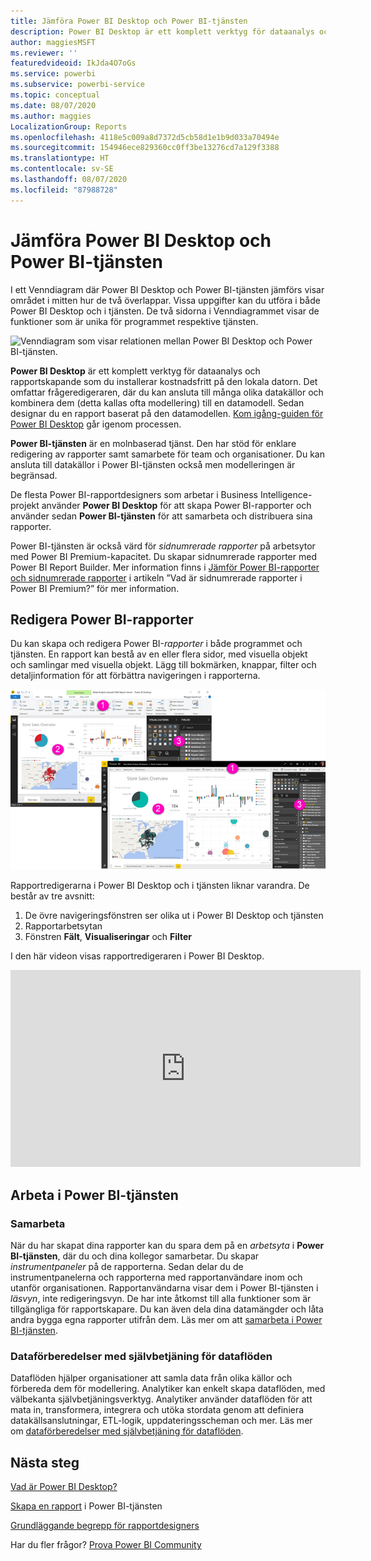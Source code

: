 ```yaml
---
title: Jämföra Power BI Desktop och Power BI-tjänsten
description: Power BI Desktop är ett komplett verktyg för dataanalys och rapportskapande. Power BI-tjänsten är en molnbaserad onlinetjänst för enklare rapportredigering och samarbete för team och företag.
author: maggiesMSFT
ms.reviewer: ''
featuredvideoid: IkJda4O7oGs
ms.service: powerbi
ms.subservice: powerbi-service
ms.topic: conceptual
ms.date: 08/07/2020
ms.author: maggies
LocalizationGroup: Reports
ms.openlocfilehash: 4118e5c009a8d7372d5cb58d1e1b9d033a70494e
ms.sourcegitcommit: 154946ece829360cc0ff3be13276cd7a129f3388
ms.translationtype: HT
ms.contentlocale: sv-SE
ms.lasthandoff: 08/07/2020
ms.locfileid: "87988728"
---
```

# <a name="comparing-power-bi-desktop-and-the-power-bi-service"></a>Jämföra Power BI Desktop och Power BI-tjänsten

I ett Venndiagram där Power BI Desktop och Power BI-tjänsten jämförs visar området i mitten hur de två överlappar. Vissa uppgifter kan du utföra i både Power BI Desktop och i tjänsten. De två sidorna i Venndiagrammet visar de funktioner som är unika för programmet respektive tjänsten.  

![Venndiagram som visar relationen mellan Power BI Desktop och Power BI-tjänsten.](media/service-service-vs-desktop/power-bi-venn-desktop-service.png)

**Power BI Desktop** är ett komplett verktyg för dataanalys och rapportskapande som du installerar kostnadsfritt på den lokala datorn. Det omfattar frågeredigeraren, där du kan ansluta till många olika datakällor och kombinera dem (detta kallas ofta modellering) till en datamodell. Sedan designar du en rapport baserat på den datamodellen. [Kom igång-guiden för Power BI Desktop](desktop-getting-started.md) går igenom processen.

**Power BI-tjänsten** är en molnbaserad tjänst. Den har stöd för enklare redigering av rapporter samt samarbete för team och organisationer. Du kan ansluta till datakällor i Power BI-tjänsten också men modelleringen är begränsad.

De flesta Power BI-rapportdesigners som arbetar i Business Intelligence-projekt använder **Power BI Desktop** för att skapa Power BI-rapporter och använder sedan **Power BI-tjänsten** för att samarbeta och distribuera sina rapporter.

Power BI-tjänsten är också värd för *sidnumrerade rapporter* på arbetsytor med Power BI Premium-kapacitet. Du skapar sidnumrerade rapporter med Power BI Report Builder. Mer information finns i [Jämför Power BI-rapporter och sidnumrerade rapporter](../paginated-reports/paginated-reports-report-builder-power-bi.md#compare-power-bi-reports-and-paginated-reports) i artikeln ”Vad är sidnumrerade rapporter i Power BI Premium?” för mer information.

## <a name="editing-power-bi-reports"></a>Redigera Power BI-rapporter

Du kan skapa och redigera Power BI-*rapporter* i både programmet och tjänsten. En rapport kan bestå av en eller flera sidor, med visuella objekt och samlingar med visuella objekt. Lägg till bokmärken, knappar, filter och detaljinformation för att förbättra navigeringen i rapporterna.

![Skärmbilder av Power BI Desktop och Power BI-tjänsten med numrerade avsnitt.](media/service-service-vs-desktop/power-bi-editing-desktop-service.png)

Rapportredigerarna i Power BI Desktop och i tjänsten liknar varandra. De består av tre avsnitt:  

1. De övre navigeringsfönstren ser olika ut i Power BI Desktop och tjänsten    
2. Rapportarbetsytan     
3. Fönstren **Fält**, **Visualiseringar** och **Filter**

I den här videon visas rapportredigeraren i Power BI Desktop. 

<iframe width="560" height="315" src="https://www.youtube.com/embed/IkJda4O7oGs" frameborder="0" allowfullscreen></iframe>

## <a name="working-in-the-power-bi-service"></a>Arbeta i Power BI-tjänsten

### <a name="collaborating"></a>Samarbeta

När du har skapat dina rapporter kan du spara dem på en *arbetsyta* i **Power BI-tjänsten**, där du och dina kollegor samarbetar. Du skapar *instrumentpaneler* på de rapporterna. Sedan delar du de instrumentpanelerna och rapporterna med rapportanvändare inom och utanför organisationen. Rapportanvändarna visar dem i Power BI-tjänsten i *läsvyn*, inte redigeringsvyn. De har inte åtkomst till alla funktioner som är tillgängliga för rapportskapare.  Du kan även dela dina datamängder och låta andra bygga egna rapporter utifrån dem. Läs mer om att [samarbeta i Power BI-tjänsten](../collaborate-share/service-new-workspaces.md).

### <a name="self-service-data-prep-with-dataflows"></a>Dataförberedelser med självbetjäning för dataflöden

Dataflöden hjälper organisationer att samla data från olika källor och förbereda dem för modellering. Analytiker kan enkelt skapa dataflöden, med välbekanta självbetjäningsverktyg. Analytiker använder dataflöden för att mata in, transformera, integrera och utöka stordata genom att definiera datakällsanslutningar, ETL-logik, uppdateringsscheman och mer. Läs mer om [dataförberedelser med självbetjäning för dataflöden](../transform-model/service-dataflows-overview.md).

## <a name="next-steps"></a>Nästa steg

[Vad är Power BI Desktop?](desktop-what-is-desktop.md)

[Skapa en rapport](../create-reports/service-report-create-new.md) i Power BI-tjänsten

[Grundläggande begrepp för rapportdesigners](service-basic-concepts.md)

Har du fler frågor? [Prova Power BI Community](https://community.powerbi.com/)
